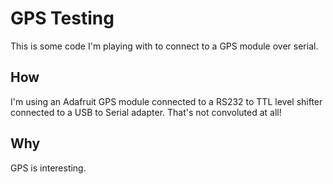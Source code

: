 # GPS Testing

This is some code I'm playing with to connect to a GPS module over serial.

## How
I'm using an Adafruit GPS module connected to a RS232 to TTL level shifter connected to a USB to Serial adapter. That's not convoluted at all!

## Why
GPS is interesting.

